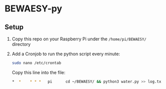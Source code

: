 # BEWAESY-py
## Setup
1. Copy this repo on your Raspberry Pi under the ``/home/pi/BEWAESY/`` directory
2. Add a Cronjob to run the python script every minute:

    ```bash
    sudo nano /etc/crontab
    ```
    Copy this line into the file:
    ```bash
    *  *    * * *   pi      cd ~/BEWAESY/ && python3 water.py >> log.txt
    ```
